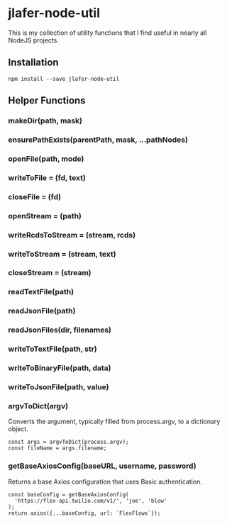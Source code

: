 # jlafer-node-util

This is my collection of utility functions that I find useful in nearly all NodeJS projects.

## Installation

    npm install --save jlafer-node-util

## Helper Functions

### makeDir(path, mask)

### ensurePathExists(parentPath, mask, ...pathNodes)

### openFile(path, mode)

### writeToFile = (fd, text)

### closeFile = (fd)

### openStream = (path)

### writeRcdsToStream = (stream, rcds)

### writeToStream = (stream, text)

### closeStream = (stream)

### readTextFile(path)

### readJsonFile(path)

### readJsonFiles(dir, filenames)

### writeToTextFile(path, str)

### writeToBinaryFile(path, data)

### writeToJsonFile(path, value)

### argvToDict(argv)
Converts the argument, typically filled from process.argv, to a dictionary object.
```
const args = argvToDict(process.argv);
const fileName = args.filename;
```


### getBaseAxiosConfig(baseURL, username, password)
Returns a base Axios configuration that uses Basic authentication.
```
const baseConfig = getBaseAxiosConfig(
  'https://flex-api.twilio.com/v1/', 'joe', 'blow'
);
return axios({...baseConfig, url: `FlexFlows`});
```
